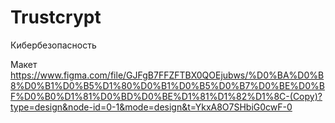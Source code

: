 # Trustcrypt
Кибербезопасность

Макет
https://www.figma.com/file/GJFgB7FFZFTBX0QOEjubws/%D0%BA%D0%B8%D0%B1%D0%B5%D1%80%D0%B1%D0%B5%D0%B7%D0%BE%D0%BF%D0%B0%D1%81%D0%BD%D0%BE%D1%81%D1%82%D1%8C-(Copy)?type=design&node-id=0-1&mode=design&t=YkxA8O7SHbiG0cwF-0
